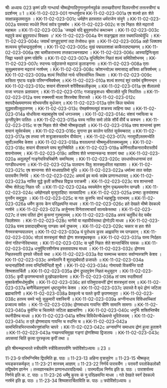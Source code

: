 श्रीः
अध्यायः 023
कृष्णं प्रति गान्धार्या भीष्मद्रोणादिगुणानुवर्णनपूर्वकं तत्तच्छरीराणां विलपन्तीनां तत्तत्स्त्रीणां च प्रदर्शनम् ॥ 1 ॥
KK-11-02-023-001	गान्धार्युवाच 
KK-11-02-023-001a	एष शल्यो हतः शेते साक्षान्नकुलमातुलः ।
KK-11-02-023-001c	धर्मज्ञेन हतस्तात धर्मराजेन संयुगे ॥
KK-11-02-023-002a	यस्त्वया स्पर्धते नित्यं सर्वत्र पुरुषर्षभ ।
KK-11-02-023-002c	स एष निहतः शेते मद्रराजो महाबलः ॥
KK-11-02-023-003a	`जयद्रथे यदि ब्रूयुरुपरोधं कथञ्चन ।
KK-11-02-023-003c	मद्रपुत्रे कथं ब्रूयुरपराधं विवक्षवः ॥'
KK-11-02-023-004a	येन सङ्गृह्णता तात रथमाधिरथेर्युधि ।
KK-11-02-023-004c	जयार्थं पाण्डुपुत्राणां तदा तेजोवधः कृतः ॥
KK-11-02-023-005a	अहो धिक्पश्य शल्यस्य पूर्णचन्द्रसुदर्शनम् ।
KK-11-02-023-005c	मुखं पद्मपलाशाक्षं काकैरादष्टमव्रणम् ॥
KK-11-02-023-006a	एषा चामीकराभस्य तप्तकाञ्चनसप्रभा ।
KK-11-02-023-006c	आस्याद्विनिःसृता जिह्वा भक्ष्यते कृष्ण पक्षिभिः ॥
KK-11-02-023-007a	युधिष्ठिरेण निहतं शल्यं समितिशोभनम् ।
KK-11-02-023-007c	रुदन्त्यः पर्युपासन्ते मद्रराजं कुलाङ्गनाः ॥
KK-11-02-023-008a	एताः सुसूक्ष्मवसना मद्रराजं नरर्षभम् ।
KK-11-02-023-008c	क्रोशन्त्योऽथ समासाद्य क्षत्रियाः क्षत्रियर्षभम् ॥
KK-11-02-023-009a	शल्यं निपतितं नार्यः परिवार्याभितः स्थिताः ।
KK-11-02-023-009c	वासिता गृष्टयः पङ्के परिमग्नमिवर्षभम् ॥
KK-11-02-023-010a	शल्यं शरणदं शूरं पश्येमं वृष्णिनन्दन ।
KK-11-02-023-010c	शयानं वीरशयने शरैर्विशकलीकृतम् ॥
KK-11-02-023-011a	एष शैलालयो राजा भगदत्तः प्रतापवान् ।
KK-11-02-023-011c	गजाङ्कुशधरः श्रीमाञ्शेते भुवि निपातितः ॥
KK-11-02-023-012a	यस्य रुक्ममयी माला शिरस्येषा विराजते ।
KK-11-02-023-012c	श्वापदैर्भक्ष्यमाणस्य शोभयन्तीव मूर्धजान् ॥
KK-11-02-023-013a	एतेन किल पार्थस्य युद्धमासीत्सुदारुणम् ।
KK-11-02-023-013c	रोमहर्षणमत्युग्रं शक्रस्य त्वहिना यथा ॥
KK-11-02-023-014a	योधयित्वा माहाबाहुरेष पार्थं धनञ्जयम् ।
KK-11-02-023-014c	संशयं गमयित्वा च कुन्तीपुत्रेण पातितः ॥
KK-11-02-023-015a	यस्य नास्ति समो लोके शौर्ये वीर्ये च कश्चन ।
KK-11-02-023-015c	स एष निहतः शेते भीष्मो भीष्मकृदाहवे ॥
KK-11-02-023-016a	पश्य शान्तनवं कृष्ण शयानं सूर्यवर्चसम् ।
KK-11-02-023-016c	युगान्त इव कालेन पातितं सूर्यमम्बरात् ॥
KK-11-02-023-017a	एष तप्त्वा रणे शत्रूञ्शस्त्रतापेन वीर्यवान् ।
KK-11-02-023-017c	नरसूर्योऽस्तमभ्येति सूर्योऽस्तमिव केशव ॥
KK-11-02-023-018a	शरतल्पगतं भीष्ममूर्ध्वरेतसमच्युतम् ।
KK-11-02-023-018c	शयानं वीरशयने पश्य शूरनिषेविते ॥
KK-11-02-023-019a	कर्णिनालीकनाराचैरास्तीर्य शयनोत्तमम् ।
KK-11-02-023-019c	आविश्य शेते भगवान्स्कन्दः शरवणं यथा ॥
KK-11-02-023-020a	अतूलपूर्णं गाङ्गेयस्त्रिभिर्बाणैः समन्वितम् ।
KK-11-02-023-020c	उपधायोपधानाग्र्यं दत्तं गाण्डीवधन्वना ॥
KK-11-02-023-021a	पालयानः पितुः शास्त्रमूर्ध्वरेता महायशाः ।
KK-11-02-023-021c	एष शान्तनवः शेते माधवाप्रतिमो युधि ॥
KK-11-02-023-022a	धर्मात्मा तात सर्वज्ञः पारावर्येण निर्णये ।
KK-11-02-023-022c	अमर्त्य इव मर्त्यः सन्नेष प्राणानधारयत् ॥
KK-11-02-023-023a	नास्ति युद्धे कृती कश्चिन्न विद्वान्न पराक्रमी ।
KK-11-02-023-023c	यत्र शान्तनवो भीष्मः शेतेऽद्य निहतः परैः ॥
KK-11-02-023-024a	स्वयमेतेन शूरेण पृच्छ्यमानेन पाण्डवैः ।
KK-11-02-023-024c	धर्मज्ञेनाहवे मृत्युरादिष्टः सत्यवादिना ॥
KK-11-02-023-025a	प्रनष्टः कुरुवंशश्च पुनर्येन समुद्धृतः ।
KK-11-02-023-025c	स गतः कुरुभिः सार्धं महाबुद्धिः पराभवम् ॥
KK-11-02-023-026a	धर्मेण कुरवः केन परिद्रक्ष्यन्ति माधव ।
KK-11-02-023-026c	हते देवव्रते भीष्मे देवकल्पे नरर्षभे ॥
KK-11-02-023-027a	अर्जुनस्य विनेतारमाचार्यं सात्यकेस्तथा ।
KK-11-02-023-027c	तं पश्य पतितं द्रोणं कुरूणां गुरुमुत्तमम् ॥
KK-11-02-023-028a	अस्त्रं चतुर्विधं वेद यथैव त्रिदशेश्वरः ।
KK-11-02-023-028c	भार्गवो वा महावीर्यस्तथा द्रोणोऽपि माधव ॥
KK-11-02-023-029a	यस्य प्रसादाद्बीभत्सुः पाण्डवः कर्म दुष्करम् ।
KK-11-02-023-029c	चकार स हतः शेते नैनमस्त्राण्यपालयन् ॥
KK-11-02-023-030a	यं पुरोधाय कुरव आह्वयन्ति स्म पाण्डवान् ।
KK-11-02-023-030c	सोऽयं शस्त्रभृतां श्रेष्ठो द्रोणः शस्त्रपृथक्कृतः ॥
KK-11-02-023-031a	यस्य निर्दहतः सेनां गतिरग्नेरिवाभवत् ।
KK-11-02-023-031c	स भूमौ निहतः शेते शान्तार्चिरिव पावकः ॥
KK-11-02-023-032a	धनुर्मुष्टिरशीर्णश्च हस्तावापश्च माधव ।
KK-11-02-023-032c	द्रोणस्य निहतस्यापि दृश्यते जीवतो यथा ॥
KK-11-02-023-033a	वेदा यस्माच्च चत्वारः सर्वाण्यस्त्राणि केशव ।
KK-11-02-023-033c	अनपेतानि वै शूराद्यथैवादौ प्रजापतेः ॥
KK-11-02-023-034a	चन्दनार्हाविमौ तस्य वन्दिभिर्वन्दितौ शुभौ ।
KK-11-02-023-034c	गोमायवो विकर्षन्ति पादौ शिष्यशतार्चितौ ॥
KK-11-02-023-035a	द्रोणं द्रुपदपुत्रेण निहतं मधुसूदन ।
KK-11-02-023-035c	कृपी कृपणमन्वास्ते दुःखोपहतचेतना ॥
KK-11-02-023-036a	तां पश्य रुदतीमार्तां मुक्तकेशीमधोमुखीम् ।
KK-11-02-023-036c	हतं पतिमुपासन्तीं द्रोणं शस्त्रभृतां वरम् ॥
KK-11-02-023-037a	बाणैर्भिन्नतनुत्राणं धृष्टद्युम्नेन केशव ।
KK-11-02-023-037c	उपास्ते वै मृधे द्रोणं जटिला ब्रह्मचारिणी ॥
KK-11-02-023-038a	प्रेतकृत्ये च यतते कृपी कृपणमातुरा ।
KK-11-02-023-038c	हतस्य समरे भर्तुः सुकुमारी यशस्विनी ॥
KK-11-02-023-039a	अग्नीनाधाय विविधवच्चितां प्रज्वाल्य सर्वतः ।
KK-11-02-023-039c	द्रोणमाधाय गायन्ति त्रीणि सामानि सामगाः ॥
KK-11-02-023-040a	कुर्वन्ति च चितामेते जटिला ब्रह्मचारिणः ।
KK-11-02-023-040c	धनुर्भिः शक्तिभिश्चैव रथनीडैश्च माधव ॥
KK-11-02-023-041a	शरैश्च विविधैरन्यैर्धक्ष्यन्ते भूरितेजसम् ।
KK-11-02-023-041c	त एते द्रोणमादाय गायन्ति च रुदन्ति च ॥
KK-11-02-023-042a	सामभिस्त्रिभिरन्तस्थैरनुशंसन्ति चापरे ।
KK-11-02-023-042c	अग्नावग्निं समाधाय द्रोणं हुत्वा हुताशने ॥
KK-11-02-023-043a	गच्छन्त्यभिमुखा गङ्गां द्रोणशिष्या द्विजातयः ।
KK-11-02-023-043c	अपसव्यां चितिं कृत्वा पुरस्कृत्य कृपीं तथा ॥ 

इति श्रीमन्महाभारते स्त्रीपर्वणि स्त्रीविलापपर्वणि त्रयोविंशोऽध्यायः ॥ 23 ॥

11-23-9 परिमग्निमिव द्विपमिति झ. पाठः ॥ 11-23-13 अहिना वृत्रासुरेण ॥ 11-23-15 भीष्मकृत् भयङ्करकर्मकृत् ॥ 11-23-21 शास्त्रम् आज्ञाम् ॥ 11-23-22 निर्णये पारावर्येण । परावरौ परलोकेहलोकौ तद्विषयेण ज्ञानेन । तत्त्वज्ञानबलेन प्राणानधारयदित्यर्थः । पारम्पर्येऽथ निर्णय इति छ. पाठः । पाराशर्यस्य निर्णये इति क. ट. पाठः ॥ 11-23-26 धर्मेषु कुरवः कं नु परिप्रक्ष्यन्ति माधव । गते देवव्रते स्वर्गं देवकल्पे नरर्षभे इति झ. पाठः ॥ 11-23-34 शिष्यशरार्चिताविति क. पाठः ॥ त्रयोविंशोऽध्यायः ॥
